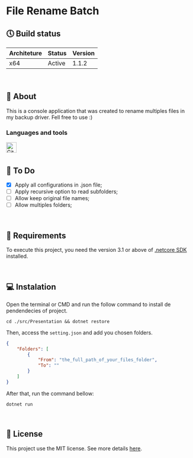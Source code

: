 # File Rename Batch

## 🕔 Build status

| Architeture | Status | Version |
|-------------|--------|---------|
| x64         | Active | 1.1.2   |

<br>

## 📝 About

This is a console application that was created to rename multiples 
files in my backup driver. Fell free to use :)


### Languages and tools

<img align="left" alt="Git" width="28px" src="https://cdn.worldvectorlogo.com/logos/git-icon.svg"/>

<br>
<br>

## 🚀 To Do

- [x] Apply all configurations in .json file;
- [ ] Apply recursive option to read subfolders;
- [ ] Allow keep original file names;
- [ ] Allow multiples folders;

<br>

## 📃 Requirements

To execute this project, you need the version 3.1 or above of [.netcore SDK](https://dotnet.microsoft.com/download) installed.

<br>

## 💻 Instalation

Open the terminal or CMD and run the follow command to install de pendendecies of project.

``` terminal
cd ./src/Presentation && dotnet restore
```

Then, access the ```setting.json``` and add you chosen folders.

```` json
{
    "Folders": [
        {
            "From": "the_full_path_of_your_files_folder",
            "To": ""
        }
    ]
}
````

After that, run the command bellow:

``` terminal
dotnet run
```

 <br>
  
## 📑 License

This project use the MIT license. See more details [here](LICENCE).
